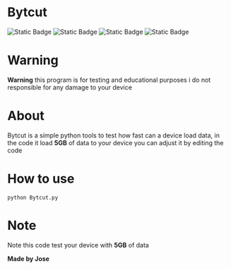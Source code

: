# Bytcut

<img alt="Static Badge" src="https://img.shields.io/badge/Bytcut-Python-blue"> <img alt="Static Badge" src="https://img.shields.io/badge/Python-Tool-green"> <img alt="Static Badge" src="https://img.shields.io/badge/Testing-Tool-purple"> <img alt="Static Badge" src="https://img.shields.io/badge/Status-Beta-orange">

# Warning

**Warning** this program is for testing and educational purposes i do not responsible for any damage to your device

# About

Bytcut is a simple python tools to test how fast can a device load data, in the code it load **5GB** of data to your device you can adjust it by editing the code

# How to use

`python Bytcut.py`

# Note

Note this code test your device with **5GB** of data

**Made by Jose**
